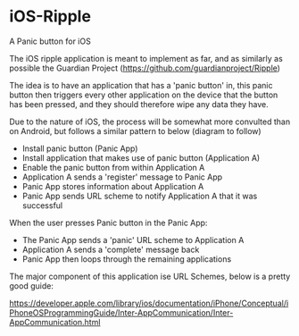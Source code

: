 # iOS-Ripple
A Panic button for iOS

The iOS ripple application is meant to implement as far, and as similarly as possible the Guardian Project (https://github.com/guardianproject/Ripple)

The idea is to have an application that has a 'panic button' in, this panic button then triggers every other application on the device that the button has been pressed, and they should therefore wipe any data they have. 

Due to the nature of iOS, the process will be somewhat more convulted than on Android, but follows a similar pattern to below (diagram to follow)

* Install panic button (Panic App)
* Install application that makes use of panic button (Application A)
* Enable the panic button from within Application A
* Application A sends a 'register' message to Panic App
* Panic App stores information about Application A
* Panic App sends URL scheme to notify Application A that it was successful

When the user presses Panic button in the Panic App:
* The Panic App sends a 'panic' URL scheme to Application A
* Application A sends a 'complete' message back
* Panic App then loops through the remaining applications

The major component of this application ise URL Schemes, below is a pretty good guide: 

https://developer.apple.com/library/ios/documentation/iPhone/Conceptual/iPhoneOSProgrammingGuide/Inter-AppCommunication/Inter-AppCommunication.html
